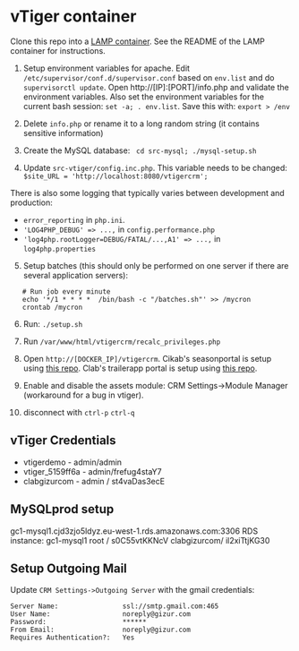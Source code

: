 vTiger container
=================


Clone this repo into a [LAMP container](https://github.com/colmsjo/docker-lamp).
See the README of the LAMP container for instructions.

1. Setup environment variables for apache. Edit
`/etc/supervisor/conf.d/supervisor.conf` based on `env.list` and do
`supervisorctl update`. Open http://[IP]:[PORT]/info.php and validate the
environment variables. Also set the environment variables for the current bash
session: `set -a; . env.list`. Save this with: `export > /env`

2. Delete `info.php` or rename it to a long random string (it contains sensitive
  information)

3. Create the MySQL database: ` cd src-mysql; ./mysql-setup.sh`

4. Update `src-vtiger/config.inc.php`. This variable needs to be changed:
`$site_URL = 'http://localhost:8080/vtigercrm';`

There is also some logging that typically varies between development and
production:

 * `error_reporting` in `php.ini`.
 *  `'LOG4PHP_DEBUG' => ...,` in `config.performance.php`
 *  `'log4php.rootLogger=DEBUG/FATAL/...,A1' => ...,` in `log4php.properties`

5. Setup batches (this should only be performed on one server if there are
  several application servers):

```
   # Run job every minute
   echo '*/1 * * * *  /bin/bash -c "/batches.sh"' >> /mycron
   crontab /mycron
```

6. Run: `./setup.sh`

7. Run `/var/www/html/vtigercrm/recalc_privileges.php`

8. Open `http://[DOCKER_IP]/vtigercrm`. Cikab's seasonportal is setup using
[this repo](https://github.com/gizur/cikab). Clab's trailerapp portal is
setup using [this repo](https://github.com/gizur/clab).

9. Enable and disable the assets module: CRM Settings->Module Manager
(workaround for a bug in vtiger).

10. disconnect with `ctrl-p` `ctrl-q`


vTiger Credentials
------------------

 * vtigerdemo - admin/admin
 * vtiger_5159ff6a - admin/frefug4staY7
 * clabgizurcom - admin / st4vaDas3ecE


MySQLprod setup
-----------------

gc1-mysql1.cjd3zjo5ldyz.eu-west-1.rds.amazonaws.com:3306
RDS instance: gc1-mysql1
root / s0C55vtKKNcV
clabgizurcom/ il2xiTtjKG30


Setup Outgoing Mail
-------------------

Update `CRM Settings->Outgoing Server` with the gmail credentials:

	Server Name:				ssl://smtp.gmail.com:465
	User Name:					noreply@gizur.com
	Password:					******  
	From Email:					noreply@gizur.com
	Requires Authentication?:	Yes
